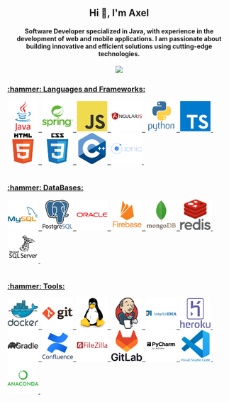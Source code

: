 

<div id="header" align="center">
  <h2 align="center">Hi 👋, I'm Axel</h2>
  <h4 align="center">Software Developer specialized in Java, with experience in the development of web and mobile applications. I am passionate about building innovative and efficient solutions using cutting-edge technologies.</h4>
  <div id="badges" align="center">
    <a href="https://www.linkedin.com/in/axel-cespedes-53ab081b5/" target="_blank">
      <img src="https://img.shields.io/badge/LinkedIn-0A66C2?logo=linkedin&style=for-the-badge"/>
   </div>
   <div align="left">
     <h3>:hammer: Languages and Frameworks:</h3>
     <div>
       <img src="https://github.com/devicons/devicon/blob/master/icons/java/java-original-wordmark.svg" title="JAVA" alt="JAVA" width="70" height="70"/>&nbsp;
       <img src="https://github.com/devicons/devicon/blob/master/icons/spring/spring-original-wordmark.svg" title="SPRING" alt="SPRING" width="70" height="70"/>&nbsp;
       <img src="https://github.com/devicons/devicon/blob/master/icons/javascript/javascript-original.svg" title="JAVASCRIPT" alt="JAVASCRIPT" width="70" height="70"/>&nbsp;
       <img src="https://github.com/devicons/devicon/blob/master/icons/angularjs/angularjs-original-wordmark.svg" title="ANGULAR" alt="ANGULAR" width="70" height="70"/>&nbsp;
       <img src="https://github.com/devicons/devicon/blob/master/icons/python/python-original-wordmark.svg" title="PYTHON" alt="PYTHON" width="70" height="70"/>&nbsp;
       <img src="https://github.com/devicons/devicon/blob/master/icons/typescript/typescript-original.svg" title="TYPESCRIPT" alt="TYPESCRIPT" width="70" height="70"/>&nbsp;
       <img src="https://github.com/devicons/devicon/blob/master/icons/html5/html5-original-wordmark.svg" title="HTML5" alt="HTML5" width="70" height="70"/>&nbsp;
       <img src="https://github.com/devicons/devicon/blob/master/icons/css3/css3-original-wordmark.svg" title="CSS3" alt="CSS3" width="70" height="70"/>&nbsp;
       <img src="https://github.com/devicons/devicon/blob/master/icons/cplusplus/cplusplus-original.svg" title="C++" alt="C++" width="70" height="70"/>&nbsp;
       <img src="https://github.com/devicons/devicon/blob/master/icons/ionic/ionic-original-wordmark.svg" title="IONIC" alt="IONIC" width="70" height="70"/>&nbsp;
     </div>
     <br>
     <h3>:hammer: DataBases:</h3>
     <div>
       <img src="https://github.com/devicons/devicon/blob/master/icons/mysql/mysql-original-wordmark.svg" title="MYSQL" alt="MYSQL" width="70" height="70"/>&nbsp;
       <img src="https://github.com/devicons/devicon/blob/master/icons/postgresql/postgresql-original-wordmark.svg" title="POSTGRESQL" alt="POSTGRESQL" width="70" height="70"/>&nbsp;
       <img src="https://github.com/devicons/devicon/blob/master/icons/oracle/oracle-original.svg" title="ORACLE" alt="ORACLE" width="70" height="70"/>&nbsp;
       <img src="https://github.com/devicons/devicon/blob/master/icons/firebase/firebase-plain-wordmark.svg" title="FIREBASE" alt="FIREBASE" width="70" height="70"/>&nbsp;
       <img src="https://github.com/devicons/devicon/blob/master/icons/mongodb/mongodb-original-wordmark.svg" title="MONGODB" alt="MONGODB" width="70" height="70"/>&nbsp;
       <img src="https://github.com/devicons/devicon/blob/master/icons/redis/redis-original-wordmark.svg" title="REDIS" alt="REDIS" width="70" height="70"/>&nbsp;
       <img src="https://github.com/devicons/devicon/blob/master/icons/microsoftsqlserver/microsoftsqlserver-plain-wordmark.svg" title="SQLSERVER" alt="SQLSERVER" width="70" height="70"/>&nbsp;
     </div>
     <br>
     <h3>:hammer: Tools:</h3>
     <div>
       <img src="https://github.com/devicons/devicon/blob/master/icons/docker/docker-original-wordmark.svg" title="DOCKER" alt="DOCKER" width="70" height="70"/>&nbsp;
       <img src="https://github.com/devicons/devicon/blob/master/icons/git/git-original-wordmark.svg" title="GIT" alt="GIT" width="70" height="70"/>&nbsp;
       <img src="https://github.com/devicons/devicon/blob/master/icons/linux/linux-original.svg" title="LINUX" alt="LINUX" width="70" height="70"/>&nbsp;
       <img src="https://github.com/devicons/devicon/blob/master/icons/jenkins/jenkins-original.svg" title="JENKINS" alt="JENKINS" width="70" height="70"/>&nbsp;
       <img src="https://github.com/devicons/devicon/blob/master/icons/intellij/intellij-original-wordmark.svg" title="INTELLIJ" alt="INTELLIJ" width="70" height="70"/>&nbsp;
       <img src="https://github.com/devicons/devicon/blob/master/icons/heroku/heroku-original-wordmark.svg" title="HEROKU" alt="HEROKU" width="70" height="70"/>&nbsp;
       <img src="https://github.com/devicons/devicon/blob/master/icons/gradle/gradle-plain-wordmark.svg" title="GRADLE" alt="GRADLE" width="70" height="70"/>&nbsp;
       <img src="https://github.com/devicons/devicon/blob/master/icons/confluence/confluence-original-wordmark.svg" title="CONFLUENCE" alt="CONFLUENCE" width="70" height="70"/>&nbsp;
       <img src="https://github.com/devicons/devicon/blob/master/icons/filezilla/filezilla-plain-wordmark.svg" title="FILEZILLA" alt="FILEZILLA" width="70" height="70"/>&nbsp;
       <img src="https://github.com/devicons/devicon/blob/master/icons/gitlab/gitlab-original-wordmark.svg" title="GITLAB" alt="GITLAB" width="70" height="70"/>&nbsp;
       <img src="https://github.com/devicons/devicon/blob/master/icons/pycharm/pycharm-original-wordmark.svg" title="PYCHARM" alt="PYCHARM" width="70" height="70"/>&nbsp;
       <img src="https://github.com/devicons/devicon/blob/master/icons/vscode/vscode-original-wordmark.svg" title="VSCODE" alt="VSCODE" width="70" height="70"/>&nbsp;
       <img src="https://github.com/devicons/devicon/blob/master/icons/anaconda/anaconda-original-wordmark.svg" title="ANACONDA" alt="ANACONDA" width="70" height="70"/>&nbsp;
     </div>
   </div>
    
</div>
